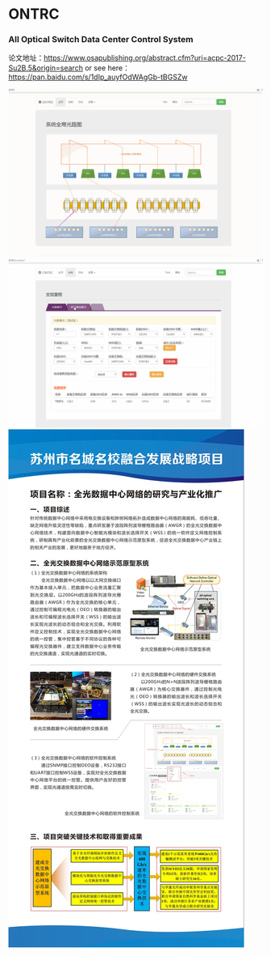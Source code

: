 # ONTRC
### All Optical Switch Data Center Control System

论文地址：https://www.osapublishing.org/abstract.cfm?uri=acpc-2017-Su2B.5&origin=search
or see here：https://pan.baidu.com/s/1dIp_auyfOdWAgGb-tBGSZw

![img](https://github.com/kenibote/ONTRC/blob/master/wiki/123.gif)
![img](https://github.com/kenibote/ONTRC/blob/master/wiki/4.gif)
![img](https://github.com/kenibote/ONTRC/blob/master/wiki/introduction.jpg)
